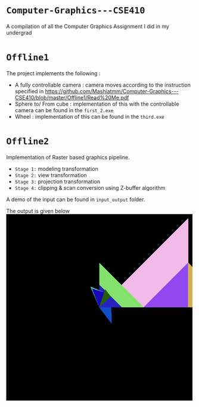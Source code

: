 # **`Computer-Graphics---CSE410`**
A compilation of all the Computer Graphics Assignment I did in my undergrad

# `Offline1`
The project implements the following :
- A fully controllable camera : camera moves according to the instruction specified in https://github.com/Mashiatmm/Computer-Graphics---CSE410/blob/master/Offline1/Read%20Me.pdf
- Sphere to/ From cube : implementation of this with the controllable camera can be found in the `first_2.exe`
- Wheel : implementation of this can be found in the `third.exe`

# `Offline2`
Implementation of Raster based graphics pipeline.
- `Stage 1:` modeling transformation
- `Stage 2:` view transformation
- `Stage 3:` projection transformation
- `Stage 4:` clipping & scan conversion using Z-buffer algorithm

A demo of the input can be found in `input_output` folder.

The output is given below <br/>
![alt text](https://github.com/Mashiatmm/Computer-Graphics---CSE410/blob/master/Offline2/input_output/out.bmp)




